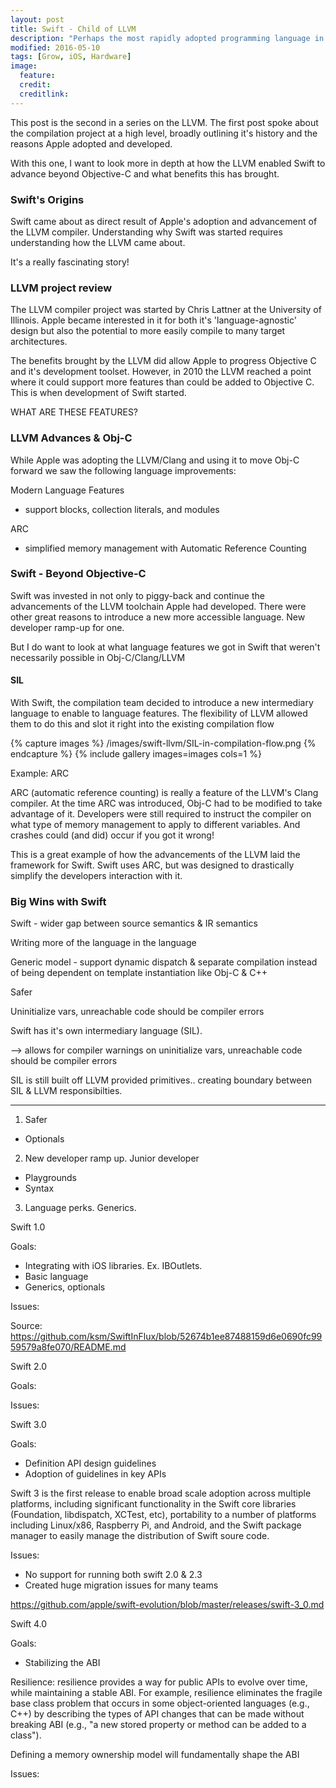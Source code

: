```yaml
---
layout: post
title: Swift - Child of LLVM
description: "Perhaps the most rapidly adopted programming language in history.. What's next?"
modified: 2016-05-10
tags: [Grow, iOS, Hardware]
image:
  feature:
  credit: 
  creditlink: 
---
```


This post is the second in a series on the LLVM. The first post spoke about the compilation project at a high level, broadly outlining it's history and the reasons Apple adopted and developed.

With this one, I want to look more in depth at how the LLVM enabled Swift to advance beyond Objective-C and what benefits this has brought.

### Swift's Origins

Swift came about as direct result of Apple's adoption and advancement of the LLVM compiler. Understanding why Swift was started requires understanding how the LLVM came about.

It's a really fascinating story!

### LLVM project review

The LLVM compiler project was started by Chris Lattner at the University of Illinois. Apple became interested in it for both it's 'language-agnostic' design but also the potential to more easily compile to many target architectures. 

The benefits brought by the LLVM did allow Apple to progress Objective C and it's development toolset. However, in 2010 the LLVM reached a point where it could support more features than could be added to Objective C. This is when development of Swift started.

WHAT ARE THESE FEATURES?

### LLVM Advances & Obj-C

While Apple was adopting the LLVM/Clang and using it to move Obj-C forward we saw the following language improvements:

Modern Language Features
- support blocks, collection literals, and modules

ARC
- simplified memory management with Automatic Reference Counting

### Swift - Beyond Objective-C

Swift was invested in not only to piggy-back and continue the advancements of the LLVM toolchain Apple had developed. There were other great reasons to introduce a new more accessible language. New developer ramp-up for one.

But I do want to look at what language features we got in Swift that weren't necessarily possible in Obj-C/Clang/LLVM

#### SIL 

With Swift, the compilation team decided to introduce a new intermediary language to enable to language features. The flexibility of LLVM allowed them to do this and slot it right into the existing compilation flow

{% capture images %}
	/images/swift-llvm/SIL-in-compilation-flow.png
{% endcapture %}
{% include gallery images=images cols=1 %}

Example: ARC

ARC (automatic reference counting) is really a feature of the LLVM's Clang compiler. At the time ARC was introduced, Obj-C had to be modified to take advantage of it. Developers were still required to instruct the compiler on what type of memory management to apply to different variables. And crashes could (and did) occur if you got it wrong!

This is a great example of how the advancements of the LLVM laid the framework for Swift. Swift uses ARC, but was designed to drastically simplify the developers interaction with it.

### Big Wins with Swift


Swift - wider gap between source semantics & IR semantics

Writing more of the language in the language

Generic model - support dynamic dispatch & separate compilation instead of being dependent on template instantiation like Obj-C & C++


Safer

Uninitialize vars, unreachable code should be compiler errors


Swift has it's own intermediary language (SIL).

--> allows for compiler warnings on uninitialize vars, unreachable code should be compiler errors

SIL is still built off LLVM provided primitives.. creating boundary between SIL & LLVM responsibilties.

---------

1. Safer

- Optionals

2. New developer ramp up. Junior developer

 - Playgrounds
 - Syntax

3. Language perks. Generics. 





Swift 1.0 

Goals: 
- Integrating with iOS libraries. Ex. IBOutlets.
- Basic language
- Generics, optionals

Issues:



Source: https://github.com/ksm/SwiftInFlux/blob/52674b1ee87488159d6e0690fc9959579a8fe070/README.md



Swift 2.0 

Goals:

Issues:




Swift 3.0 

Goals:
- Definition API design guidelines
- Adoption of guidelines in key APIs

Swift 3 is the first release to enable broad scale adoption across multiple platforms, including significant functionality in the Swift core libraries (Foundation, libdispatch, XCTest, etc), portability to a number of platforms including Linux/x86, Raspberry Pi, and Android, and the Swift package manager to easily manage the distribution of Swift soure code.

Issues:
- No support for running both swift 2.0 & 2.3
- Created huge migration issues for many teams

https://github.com/apple/swift-evolution/blob/master/releases/swift-3_0.md


Swift 4.0 

Goals:
- Stabilizing the ABI

Resilience: resilience provides a way for public APIs to evolve over time, while maintaining a stable ABI. For example, resilience eliminates the fragile base class problem that occurs in some object-oriented languages (e.g., C++) by describing the types of API changes that can be made without breaking ABI (e.g., "a new stored property or method can be added to a class").

Defining a memory ownership model will fundamentally shape the ABI

Issues: